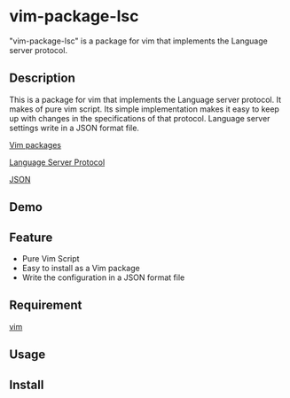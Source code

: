 # vim-package-lsc

"vim-package-lsc" is a package for vim that implements the Language server protocol.


## Description
This is a package for vim that implements the Language server protocol. It makes of pure vim script. Its simple implementation makes it easy to keep up with changes in the specifications of that protocol. Language server settings write in a JSON format file.

[Vim packages](https://vimhelp.org/repeat.txt.html#packages)

[Language Server Protocol](https://microsoft.github.io/language-server-protocol/)

[JSON](https://www.json.org/)

## Demo


## Feature
- Pure Vim Script
- Easy to install as a Vim package
- Write the configuration in a JSON format file


## Requirement
[vim](https://www.vim.org/)


## Usage


## Install

